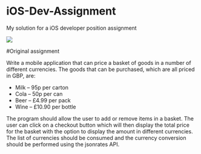 # iOS-Dev-Assignment
My solution for a iOS developer position assignment 

![](http://i.imgur.com/eKWRIK9.gif)

#Original assignment

Write a mobile application that can price a basket of goods in a number of different currencies. The goods that can be purchased, which are all priced in GBP, are: 

* Milk – 95p per carton
* Cola – 50p per can
* Beer – £4.99 per pack
* Wine – £10.90 per bottle

The program should allow the user to add or remove items in a basket. The user can click on a checkout button which will then display the total price for the basket with the option to display the amount in different currencies. The list of currencies should be consumed and the currency conversion should be performed using the jsonrates API.
